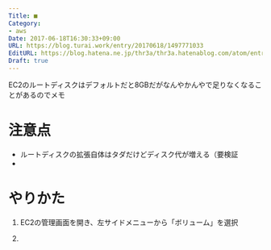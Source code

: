 ```yaml
---
Title: ■
Category:
- aws
Date: 2017-06-18T16:30:33+09:00
URL: https://blog.turai.work/entry/20170618/1497771033
EditURL: https://blog.hatena.ne.jp/thr3a/thr3a.hatenablog.com/atom/entry/8599973812271371256
Draft: true
---
```


EC2のルートディスクはデフォルトだと8GBだがなんやかんやで足りなくなることがあるのでメモ

# 注意点

- ルートディスクの拡張自体はタダだけどディスク代が増える（要検証
- 

# やりかた

1. EC2の管理画面を開き、左サイドメニューから「ボリューム」を選択

2. 
